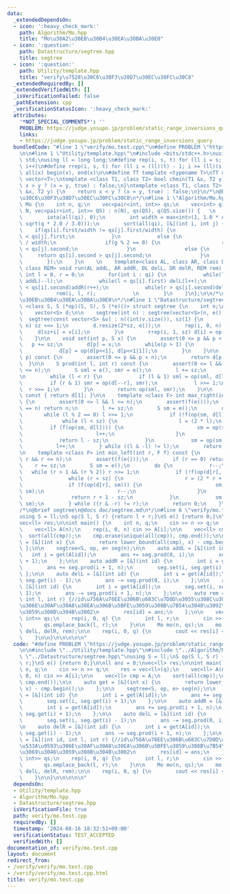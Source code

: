 ```yaml
---
data:
  _extendedDependsOn:
  - icon: ':heavy_check_mark:'
    path: Algorithm/Mo.hpp
    title: "Mo\u30A2\u30EB\u30B4\u30EA\u30BA\u30E0"
  - icon: ':question:'
    path: Datastructure/segtree.hpp
    title: segtree
  - icon: ':question:'
    path: Utility/template.hpp
    title: "verify\u7528\u30C6\u30F3\u30D7\u30EC\u30FC\u30C8"
  _extendedRequiredBy: []
  _extendedVerifiedWith: []
  _isVerificationFailed: false
  _pathExtension: cpp
  _verificationStatusIcon: ':heavy_check_mark:'
  attributes:
    '*NOT_SPECIAL_COMMENTS*': ''
    PROBLEM: https://judge.yosupo.jp/problem/static_range_inversions_query
    links:
    - https://judge.yosupo.jp/problem/static_range_inversions_query
  bundledCode: "#line 1 \"verify/mo.test.cpp\"\n#define PROBLEM \"https://judge.yosupo.jp/problem/static_range_inversions_query\"\
    \n\n#line 1 \"Utility/template.hpp\"\n#include <bits/stdc++.h>\nusing namespace\
    \ std;\nusing ll = long long;\n#define rep(i, s, t) for (ll i = s; i < (ll)(t);\
    \ i++)\n#define rrep(i, s, t) for (ll i = (ll)(t) - 1; i >= (ll)(s); i--)\n#define\
    \ all(x) begin(x), end(x)\n\n#define TT template <typename T>\nTT using vec =\
    \ vector<T>;\ntemplate <class T1, class T2> bool chmin(T1 &x, T2 y) {\n    return\
    \ x > y ? (x = y, true) : false;\n}\ntemplate <class T1, class T2> bool chmax(T1\
    \ &x, T2 y) {\n    return x < y ? (x = y, true) : false;\n}\n/*\n@brief verify\u7528\
    \u30C6\u30F3\u30D7\u30EC\u30FC\u30C8\n*/\n#line 1 \"Algorithm/Mo.hpp\"\n\nstruct\
    \ Mo {\n    int n, q;\n    vec<pair<int, int>> qs;\n    vec<int> qi;\n    Mo(int\
    \ N, vec<pair<int, int>> QS) : n(N), qs(QS), q(QS.size()) {   \n        qi = vec<int>(q);\n\
    \        iota(all(qi), 0);\n        int width = max<int>(1, 1.0 * n / max(1.0,\
    \ sqrt(q * 2.0 / 3.0)));\n        sort(all(qi), [&](int i, int j) {\n        \
    \    if(qs[i].first/width != qs[j].first/width) {\n                return qs[i].first\
    \ < qs[j].first;\n            }\n            else {\n                int g = qs[i].first\
    \ / width;\n                if(g % 2 == 0) {\n                    return qs[i].second\
    \ < qs[j].second;\n                }\n                else {\n               \
    \     return qs[i].second > qs[j].second;\n                }\n            }\n\
    \        });\n    }\n    \n    template<class AL, class AR, class DL, class DR,\
    \ class REM> void run(AL addL, AR addR, DL delL, DR delR, REM rem) {\n       \
    \ int l = 0, r = 0;\n        for(int i : qi) {\n            while(l > qs[i].first)\
    \ addL(--l);\n            while(l < qs[i].first) delL(l++);\n            while(r\
    \ < qs[i].second)addR(r++);\n            while(r > qs[i].second)delR(--r);\n \
    \           rem(i, l, r);            \n        }\n    }\n};\n\n/*\n@brief Mo\u30A2\
    \u30EB\u30B4\u30EA\u30BA\u30E0\n*/\n#line 1 \"Datastructure/segtree.hpp\"\ntemplate\
    \ <class S, S (*op)(S, S), S (*e)()> struct segtree {\n    int n;\n    int sz;\n\
    \    vector<S> d;\n\n    segtree(int n) : segtree(vector<S>(n, e())) {}\n\n  \
    \  segtree(const vector<S> &v) : n((int)v.size()), sz(1) {\n        while(sz <\
    \ n) sz <<= 1;\n        d.resize(2*sz, e());\n        rep(i, 0, n) {\n       \
    \     d[sz+i] = v[i];\n        }\n        rrep(i, 1, sz) d[i] = op(d[i<<1], d[i<<1|1]);\n\
    \    }\n\n    void set(int p, S x) {\n        assert(0 <= p && p < n);\n     \
    \   p += sz;\n        d[p] = x;\n        while(p > 1) {\n            p >>= 1;\n\
    \            d[p] = op(d[p<<1], d[p<<1|1]);\n        }\n    }\n\n    S get(int\
    \ p) const {\n        assert(0 <= p && p < n);\n        return d[p + sz];\n  \
    \  }\n\n    S prod(int l, int r) const {\n        assert(0 <= l && l <= r && r\
    \ <= n);\n        S sml = e(), smr = e();\n        l += sz;\n        r += sz;\n\
    \n        while (l < r) {\n            if (l & 1) sml = op(sml, d[l++]);\n   \
    \         if (r & 1) smr = op(d[--r], smr);\n            l >>= 1;\n          \
    \  r >>= 1;\n        }\n        return op(sml, smr);\n    }\n\n    S all_prod()\
    \ const { return d[1]; }\n\n    template <class F> int max_right(int l, F f) const\
    \ {\n        assert(0 <= l && l <= n);\n        assert(f(e()));\n        if (l\
    \ == n) return n;\n        l += sz;\n        S sm = e();\n        do {\n     \
    \       while (l % 2 == 0) l >>= 1;\n            if (!f(op(sm, d[l]))) {\n   \
    \             while (l < sz) {\n                    l = (2 * l);\n           \
    \         if (f(op(sm, d[l]))) {\n                        sm = op(sm, d[l]);\n\
    \                        l++;\n                    }\n                }\n    \
    \            return l - sz;\n            }\n            sm = op(sm, d[l]);\n \
    \           l++;\n        } while ((l & -l) != l);\n        return n;\n    }\n\
    \n    template <class F> int min_left(int r, F f) const {\n        assert(0 <=\
    \ r && r <= n);\n        assert(f(e()));\n        if (r == 0) return 0;\n    \
    \    r += sz;\n        S sm = e();\n        do {\n            r--;\n         \
    \   while (r > 1 && (r % 2)) r >>= 1;\n            if (!f(op(d[r], sm))) {\n \
    \               while (r < sz) {\n                    r = (2 * r + 1);\n     \
    \               if (f(op(d[r], sm))) {\n                        sm = op(d[r],\
    \ sm);\n                        r--;\n                    }\n                }\n\
    \                return r + 1 - sz;\n            }\n            sm = op(d[r],\
    \ sm);\n        } while ((r & -r) != r);\n        return 0;\n    }\n    \n};\n\
    /*\n@brief segtree\n@docs doc/segtree.md\n*/\n#line 6 \"verify/mo.test.cpp\"\n\
    using S = ll;\nS op(S l, S r) {return l + r;}\nS e() {return 0;}\n\nll ans = 0;\n\
    vec<ll> res;\n\nint main() {\n    int n, q;\n    cin >> n >> q;\n    res = vec<ll>(q);\n\
    \    vec<ll> A(n);\n    rep(i, 0, n) cin >> A[i];\n\n    vec<ll> cmp = A;\n  \
    \  sort(all(cmp));\n    cmp.erase(unique(all(cmp)), cmp.end());\n\n    auto get\
    \ = [&](int x) {\n        return lower_bound(all(cmp), x) - cmp.begin();\n   \
    \ };\n\n    segtree<S, op, e> seg(n);\n\n    auto addL = [&](int id) {\n     \
    \   int i = get(A[id]);\n        ans += seg.prod(0, i);\n        seg.set(i, seg.get(i)\
    \ + 1);\n    };\n\n    auto addR = [&](int id) {\n        int i = get(A[id]);\n\
    \        ans += seg.prod(i + 1, n);\n        seg.set(i, seg.get(i) + 1);\n   \
    \ };\n\n    auto delL = [&](int id) {\n        int i = get(A[id]);\n        seg.set(i,\
    \ seg.get(i) - 1);\n        ans -= seg.prod(0, i);\n    };\n\n    auto delR =\
    \ [&](int id) {\n        int i = get(A[id]);\n        seg.set(i, seg.get(i) -\
    \ 1);\n        ans -= seg.prod(i + 1, n);\n    };\n\n    auto rem = [&](int id,\
    \ int l, int r) {//id\u756A\u76EE\u306B\u683C\u7D0D\u3055\u308C\u305F\u533A\u9593\
    \u306E\u30AF\u30A8\u30EA\u306B\u5BFE\u3059\u308B\u7B54\u3048\u3092\u3069\u3046\
    \u3059\u308B\u304B\u3002\n        res[id] = ans;\n    };\n\n    vec<pair<int,\
    \ int>> qs;\n    rep(i, 0, q) {\n        int l, r;\n        cin >> l >> r;\n \
    \       qs.emplace_back(l, r);\n    }\n\n    Mo mo(n, qs);\n    mo.run(addL, addR,\
    \ delL, delR, rem);\n\n    rep(i, 0, q) {\n        cout << res[i] << '\\n';\n\
    \    }\n\n}\n\n\n\n\n"
  code: "#define PROBLEM \"https://judge.yosupo.jp/problem/static_range_inversions_query\"\
    \n\n#include \"../Utility/template.hpp\"\n#include \"../Algorithm/Mo.hpp\"\n#include\
    \ \"../Datastructure/segtree.hpp\"\nusing S = ll;\nS op(S l, S r) {return l +\
    \ r;}\nS e() {return 0;}\n\nll ans = 0;\nvec<ll> res;\n\nint main() {\n    int\
    \ n, q;\n    cin >> n >> q;\n    res = vec<ll>(q);\n    vec<ll> A(n);\n    rep(i,\
    \ 0, n) cin >> A[i];\n\n    vec<ll> cmp = A;\n    sort(all(cmp));\n    cmp.erase(unique(all(cmp)),\
    \ cmp.end());\n\n    auto get = [&](int x) {\n        return lower_bound(all(cmp),\
    \ x) - cmp.begin();\n    };\n\n    segtree<S, op, e> seg(n);\n\n    auto addL\
    \ = [&](int id) {\n        int i = get(A[id]);\n        ans += seg.prod(0, i);\n\
    \        seg.set(i, seg.get(i) + 1);\n    };\n\n    auto addR = [&](int id) {\n\
    \        int i = get(A[id]);\n        ans += seg.prod(i + 1, n);\n        seg.set(i,\
    \ seg.get(i) + 1);\n    };\n\n    auto delL = [&](int id) {\n        int i = get(A[id]);\n\
    \        seg.set(i, seg.get(i) - 1);\n        ans -= seg.prod(0, i);\n    };\n\
    \n    auto delR = [&](int id) {\n        int i = get(A[id]);\n        seg.set(i,\
    \ seg.get(i) - 1);\n        ans -= seg.prod(i + 1, n);\n    };\n\n    auto rem\
    \ = [&](int id, int l, int r) {//id\u756A\u76EE\u306B\u683C\u7D0D\u3055\u308C\u305F\
    \u533A\u9593\u306E\u30AF\u30A8\u30EA\u306B\u5BFE\u3059\u308B\u7B54\u3048\u3092\
    \u3069\u3046\u3059\u308B\u304B\u3002\n        res[id] = ans;\n    };\n\n    vec<pair<int,\
    \ int>> qs;\n    rep(i, 0, q) {\n        int l, r;\n        cin >> l >> r;\n \
    \       qs.emplace_back(l, r);\n    }\n\n    Mo mo(n, qs);\n    mo.run(addL, addR,\
    \ delL, delR, rem);\n\n    rep(i, 0, q) {\n        cout << res[i] << '\\n';\n\
    \    }\n\n}\n\n\n\n\n"
  dependsOn:
  - Utility/template.hpp
  - Algorithm/Mo.hpp
  - Datastructure/segtree.hpp
  isVerificationFile: true
  path: verify/mo.test.cpp
  requiredBy: []
  timestamp: '2024-08-16 18:32:51+09:00'
  verificationStatus: TEST_ACCEPTED
  verifiedWith: []
documentation_of: verify/mo.test.cpp
layout: document
redirect_from:
- /verify/verify/mo.test.cpp
- /verify/verify/mo.test.cpp.html
title: verify/mo.test.cpp
---
```

